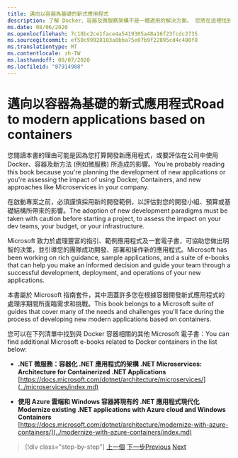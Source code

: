 ```yaml
---
title: 邁向以容器為基礎的新式應用程式
description: 了解 Docker、容器及微服務架構不是一體適用的解決方案。 您將在這裡找到一些可協助您做出決定的參考。
ms.date: 08/06/2020
ms.openlocfilehash: 7c18bc2ce1face4a5419305a48a16f23fcdc2735
ms.sourcegitcommit: ef50c99928183a0bba75e07b9f22895cd4c480f8
ms.translationtype: MT
ms.contentlocale: zh-TW
ms.lasthandoff: 08/07/2020
ms.locfileid: "87914988"
---
```

# <a name="road-to-modern-applications-based-on-containers"></a><span data-ttu-id="db366-104">邁向以容器為基礎的新式應用程式</span><span class="sxs-lookup"><span data-stu-id="db366-104">Road to modern applications based on containers</span></span>

<span data-ttu-id="db366-105">您閱讀本書的理由可能是因為您打算開發新應用程式，或要評估在公司中使用 Docker、容器及新方法 (例如微服務) 所造成的影響。</span><span class="sxs-lookup"><span data-stu-id="db366-105">You're probably reading this book because you're planning the development of new applications or you're assessing the impact of using Docker, Containers, and new approaches like Microservices in your company.</span></span>

<span data-ttu-id="db366-106">在啟動專案之前，必須謹慎採用新的開發範例，以評估對您的開發小組、預算或基礎結構所帶來的影響。</span><span class="sxs-lookup"><span data-stu-id="db366-106">The adoption of new development paradigms must be taken with caution before starting a project, to assess the impact on your dev teams, your budget, or your infrastructure.</span></span>

<span data-ttu-id="db366-107">Microsoft 致力於處理豐富的指引、範例應用程式及一套電子書，可協助您做出明智的決策，並引導您的團隊成功開發、部署和操作新的應用程式。</span><span class="sxs-lookup"><span data-stu-id="db366-107">Microsoft has been working on rich guidance, sample applications, and a suite of e-books that can help you make an informed decision and guide your team through a successful development, deployment, and operations of your new applications.</span></span>

<span data-ttu-id="db366-108">本書屬於 Microsoft 指南套件，其中涵蓋許多您在根據容器開發新式應用程式的處理序期間所面臨需求和挑戰。</span><span class="sxs-lookup"><span data-stu-id="db366-108">This book belongs to a Microsoft suite of guides that cover many of the needs and challenges you'll face during the process of developing new modern applications based on containers.</span></span>

<span data-ttu-id="db366-109">您可以在下列清單中找到與 Docker 容器相關的其他 Microsoft 電子書：</span><span class="sxs-lookup"><span data-stu-id="db366-109">You can find additional Microsoft e-books related to Docker containers in the list below:</span></span>

- <span data-ttu-id="db366-110">**.NET 微服務：容器化 .NET 應用程式的架構** </span><span class="sxs-lookup"><span data-stu-id="db366-110">**.NET Microservices: Architecture for Containerized .NET Applications** </span></span>\
  [https://docs.microsoft.com/dotnet/architecture/microservices/](../microservices/index.md)

- <span data-ttu-id="db366-111">**使用 Azure 雲端和 Windows 容器將現有的 .NET 應用程式現代化** </span><span class="sxs-lookup"><span data-stu-id="db366-111">**Modernize existing .NET applications with Azure cloud and Windows Containers** </span></span>\
  [https://docs.microsoft.com/dotnet/architecture/modernize-with-azure-containers/](../modernize-with-azure-containers/index.md)

>[!div class="step-by-step"]
><span data-ttu-id="db366-112">[上一個](docker-containers-images-and-registries.md) 
>[下一步](docker-application-lifecycle/index.md)</span><span class="sxs-lookup"><span data-stu-id="db366-112">[Previous](docker-containers-images-and-registries.md)
[Next](docker-application-lifecycle/index.md)</span></span>

